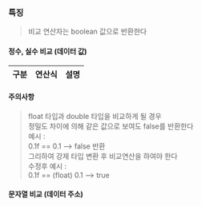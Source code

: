 ### 특징
> 비교 연산자는 boolean 값으로 반환한다  
#### 정수, 실수 비교 (데이터 값)
|구분|연산식|설명|
|---|---|---|


#### 주의사항
> float 타입과 double 타입을 비교하게 될 경우  
> 정밀도 차이에 의해 같은 값으로 보여도 false를 반환한다  
> 예시 :  
> 0.1f == 0.1 --> false 반환  
> 그리하여 강제 타입 변환 후 비교연산을 하여야 한다  
> 수정후 예시 :  
> 0.1f == (float) 0.1 --> true

#### 문자열 비교 (데이터 주소)